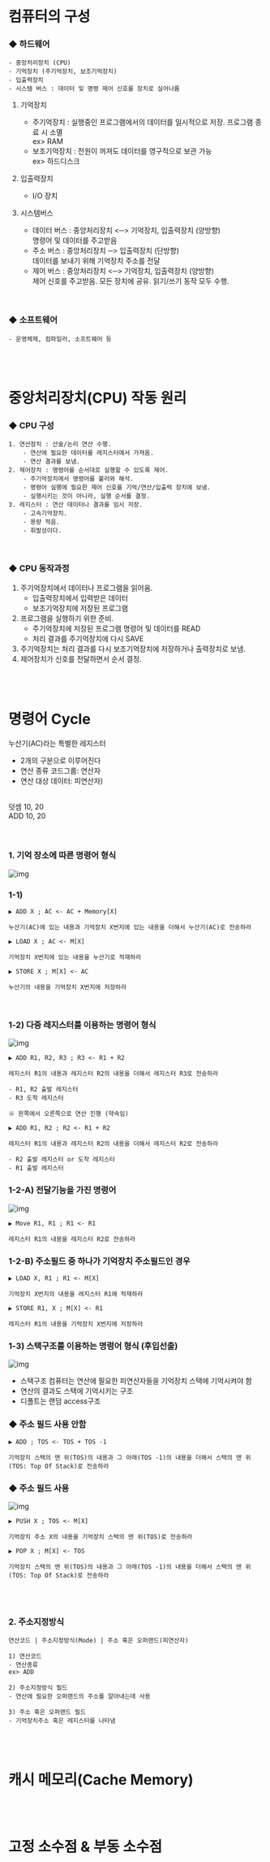 # 컴퓨터의 구성

### ◆ 하드웨어
    - 중앙처리장치 (CPU)
    - 기억장치 (주기억장치, 보조기억장치)
    - 입출력장치
    - 시스템 버스 : 데이터 및 명령 제어 신호를 장치로 실어나름

1. 기억장치
    - 주기억장치 : 실행중인 프로그램에서의 데이터를 일시적으로 저장. 프로그램 종료 시 소멸<br>
    ex> RAM
    - 보조기억장치 : 전원이 꺼져도 데이터를 영구적으로 보관 가능<br>
    ex> 하드디스크

2. 입출력장치
    - I/O 장치

3. 시스템버스
    - 데이터 버스 : 중앙처리장치 <─> 기억장치, 입출력장치 (양방향)<br>
    명령어 및 데이터를 주고받음
    - 주소 버스 : 중앙처리장치 ─> 입출력장치 (단방향)<br>
    데이터를 보내기 위해 기억장치 주소를 전달
    - 제어 버스 : 중앙처리장치 <─> 기억장치, 입출력장치 (양방향)<br>
    제어 신호를 주고받음. 모든 장치에 공유. 읽기/쓰기 동작 모두 수행.<br>
<br>


### ◆ 소프트웨어
    - 운영체제, 컴파일러, 소프트웨어 등
<br>
<br>

# 중앙처리장치(CPU) 작동 원리

### ◆ CPU 구성
    1. 연산장치 : 산술/논리 연산 수행.
        - 연산에 필요한 데이터를 레지스터에서 가져옴.
        - 연산 결과를 보냄.
    2. 제어장치 : 명령어를 순서대로 실행할 수 있도록 제어.
        - 주기억장치에서 명령어를 불러와 해석.
        - 명령어 실행에 필요한 제어 신호를 기억/연산/입출력 장치에 보냄.
        - 실행시키는 것이 아니라, 실행 순서를 결정.
    3. 레지스터 : 연산 데이터나 결과를 임시 저장.
        - 고속기억장치.
        - 용량 적음.
        - 휘발성이다.
<br>

### ◆ CPU 동작과정
1. 주기억장치에서 데이터나 프로그램을 읽어옴.
    - 입출력장치에서 입력받은 데이터
    - 보조기억장치에 저장된 프로그램
2. 프로그램을 실행하기 위한 준비.
    - 주기억장치에 저장된 프로그램 명령어 및 데이터를 READ
    - 처리 결과를 주기억장치에 다시 SAVE
3. 주기억장치는 처리 결과를 다시 보조기억장치에 저장하거나 출력장치로 보냄.
4. 제어장치가 신호를 전달하면서 순서 결정.<br>
<br>
<br>

# 명령어 Cycle

누산기(AC)라는 특별한 레지스터<br>
- 2개의 구분으로 이루어진다<br>
- 연산 종류 코드그룹: 연산자<br>
- 연산 대상 데이터: 피연산자)<br>
<br>
덧셈 10, 20<br>
ADD 10, 20<br>
<br>
<br>

### 1. 기억 장소에 따른 명령어 형식
![img](image/cycle1.png)
### 1-1) 
    ▶ ADD X ; AC <- AC + Memory[X]
    
    누산기(AC)에 있는 내용과 기억장치 X번지에 있는 내용을 더해서 누산기(AC)로 전송하라

    ▶ LOAD X ; AC <- M[X]

    기억장치 X번지에 있는 내용을 누산기로 적재하라

    ▶ STORE X ; M[X] <- AC

    누산기의 내용을 기억장치 X번지에 저장하라
<br>


### 1-2) 다중 레지스터를 이용하는 명령어 형식
![img](image/cycle1-2.png)<br>

    ▶ ADD R1, R2, R3 ; R3 <- R1 + R2

    레지스터 R1의 내용과 레지스터 R2의 내용을 더해서 레지스터 R3로 전송하라

    - R1, R2 출발 레지스터
    - R3 도착 레지스터

    ※ 왼쪽에서 오른쪽으로 연산 진행 (약속임)

    ▶ ADD R1, R2 ; R2 <- R1 + R2

    레지스터 R1의 내용과 레지스터 R2의 내용을 더해서 레지스터 R2로 전송하라

    - R2 출발 레지스터 or 도착 레지스터
    - R1 출발 레지스터


### 1-2-A) 전달기능을 가진 명령어
![img](image/cycle1-2-A.png)

    ▶ Move R1, R1 ; R1 <- R1

    레지스터 R1의 내용을 레지스터 R2로 전송하라


### 1-2-B) 주소필드 중 하나가 기억장치 주소필드인 경우

    ▶ LOAD X, R1 ; R1 <- M[X]

    기억장치 X번지의 내용을 레지스터 R1에 적재하라

    ▶ STORE R1, X ; M[X] <- R1

    레지스터 R1의 내용을 기억장치 X번지에 저장하라


### 1-3) 스택구조를 이용하는 명령어 형식 (후입선출)
![img](image/cycle-stack.png)<br>
- 스택구조 컴퓨터는 연산에 필요한 피연산자들을 기억장치 스택에 기억시켜야 함
- 연산의 결과도 스택에 기억시키는 구조
- 디폴트는 랜덤 access구조

### ◆ 주소 필드 사용 안함

    ▶ ADD ; TOS <- TOS + TOS -1

    기억장치 스택의 맨 위(TOS)의 내용과 그 아래(TOS -1)의 내용을 더해서 스택의 맨 위(TOS: Top Of Stack)로 전송하라

### ◆ 주소 필드 사용
![img](image/cycle-address-field.png)

    ▶ PUSH X ; TOS <- M[X]

    기억장치 주소 X의 내용을 기억장치 스택의 맨 위(TOS)로 전송하라

    ▶ POP X ; M[X] <- TOS

    기억장치 스택의 맨 위(TOS)의 내용과 그 아래(TOS -1)의 내용을 더해서 스택의 맨 위(TOS: Top Of Stack)로 전송하라

<br>
<br>

### 2. 주소지정방식

    연산코드 | 주소지정방식(Mode) | 주소 혹은 오퍼랜드(피연산자)

    1) 연산코드
    - 연산종류
    ex> ADD

    2) 주소지정방식 필드
    - 연산에 필요한 오퍼랜드의 주소를 알아내는데 사용

    3) 주소 혹은 오퍼랜드 필드
    - 기억장치주소 혹은 레지스터를 나타냄
<br>
<br>

# 캐시 메모리(Cache Memory)

<br>
<br>

# 고정 소수점 & 부동 소수점

